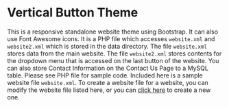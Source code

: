 # Vertical Button Theme

This is a responsive standalone website theme using Bootstrap.  It can also use Font Awesome icons.  It is a PHP file which accesses `website.xml` and `website2.xml` which is stored in the data directory.  The file `website.xml` stores data from the main website.  The file `website2.xml` stores contents for the dropdown menu that is accessed on the last button of the website.  You can also store Contact Information on the Contact Us Page to a MySQL table.  Please see PHP file for sample code.   Included here is a sample website file `website.xml`.  To create a website file for a website, you can modify the website file listed here, or you can [click here](http://emrickj.byethost4.com/website_editor.php) to create a new one.
